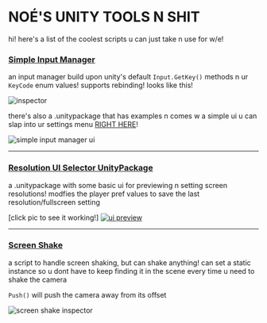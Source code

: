 # NOÉ'S UNITY TOOLS N SHIT

hi! here's a list of the coolest scripts u can just take n use for w/e!

[<h3>Simple Input Manager</h3>](https://github.com/celechii/Unity-Tools/blob/master/InputManager.cs)
an input manager build upon unity's default `Input.GetKey()` methods n ur `KeyCode` enum values! supports rebinding! looks like this!

![inspector](https://i.imgur.com/Wzb8wC1.png)

there's also a .unitypackage that has examples n comes w a simple ui u can slap into ur settings menu [RIGHT HERE](https://github.com/celechii/Unity-Tools/blob/master/Packages/Simple%20Input%20Manager.unitypackage)!

![simple input manager ui](https://i.imgur.com/4ALBAnv.png)

---

[<h3>Resolution UI Selector UnityPackage</h3>](https://github.com/celechii/Unity-Tools/blob/master/Packages/Reslution%20Selector%20UI.unitypackage)
a .unitypackage with some basic ui for previewing n setting screen resolutions! modfies the player pref values to save the last resolution/fullscreen setting

[click pic to see it working!]
[![ui preview](https://i.imgur.com/Niif9R8.png)](https://twitter.com/celechii/status/1261181340713725952)

---

[<h3>Screen Shake</h3>](https://github.com/celechii/Unity-Tools/blob/master/ScreenShake.cs)
a script to handle screen shaking, but can shake anything! can set a static instance so u dont have to keep finding it in the scene every time u need to shake the camera

`Push()` will push the camera away from its offset

![screen shake inspector](https://i.imgur.com/xv4OtoU.png)

